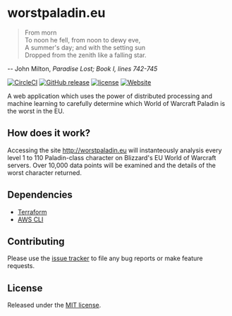 # worstpaladin.eu

> From morn\
> To noon he fell, from noon to dewy eve,\
> A summer's day; and with the setting sun\
> Dropped from the zenith like a falling star.

-- John Milton, *Paradise Lost; Book I, lines 742-745*

[![CircleCI](https://circleci.com/gh/tiguard/worstpaladin-eu.svg?style=shield)](https://circleci.com/gh/tiguard/worstpaladin-eu)
[![GitHub release](https://img.shields.io/github/release/tiguard/worstpaladin-eu.svg?style=flat-square)](https://github.com/tiguard/worstpaladin-eu/releases)
[![license](https://img.shields.io/github/license/tiguard/worstpaladin-eu.svg?style=flat-square)](https://github.com/tiguard/worstpaladin-eu/blob/master/LICENSE.md)
[![Website](https://img.shields.io/website-up-down-green-red/http/google.co.uk.svg?label=worstpaladin.eu&style=flat-square)](http://worstpaladin.eu)

A web application which uses the power of distributed processing and machine learning to carefully determine which World of Warcraft Paladin is the worst in the EU.

## How does it work?

Accessing the site http://worstpaladin.eu will instanteously analysis every level 1 to 110 Paladin-class character on Blizzard's EU World of Warcraft servers.  Over 10,000 data points will be examined and the details of the worst character returned.

## Dependencies

* [Terraform](https://github.com/hashicorp/terraform)
* [AWS CLI](https://github.com/aws/aws-cli)

## Contributing

Please use the [issue tracker](https://github.com/tiguard/worstpaladin-eu/issues) to file any bug reports or make feature requests.

## License

Released under the [MIT license](LICENSE.md).